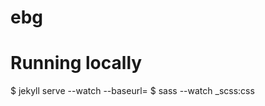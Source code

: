ebg
===

Running locally
===============
$ jekyll serve --watch --baseurl=
$ sass --watch _scss:css
